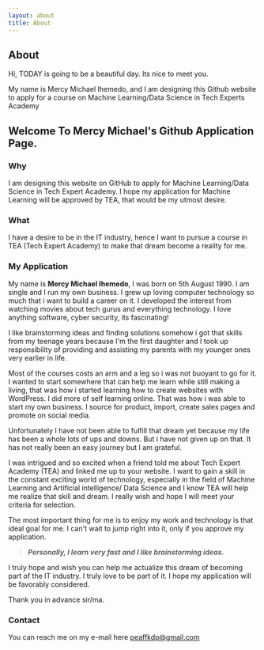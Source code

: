 ```yaml
---
layout: about
title: About
---
```


## About

Hi, TODAY is going to be a beautiful day. Its nice to meet you. 

My name is Mercy Michael Ihemedo, and I am designing this Github website to apply for a course on Machine Learning/Data Science in Tech Experts Academy

## Welcome To Mercy Michael's Github Application Page.

### Why 

I am designing this website on GitHub to apply for Machine Learning/Data Science in Tech Expert Academy. I hope my application for Machine Learning will be approved by TEA, that would be my utmost desire.

### What

I have a desire to be in the IT industry, hence I want to pursue a course in TEA (Tech Expert Academy) to make that dream become a reality for me.

### My Application

My name is **Mercy Michael Ihemedo**, I was born on 5th August 1990. I am single and I run my own business. I grew up loving computer technology so much that i want to build a career on it. I developed the interest from watching movies about tech gurus and everything technology. I love anything software, cyber security, its fascinating!

I like brainstorming ideas and finding solutions somehow i got that skills from my teenage years because I'm the first daughter and I took up responsibility of providing and assisting my parents with my younger ones very earlier in life.

Most of the courses costs an arm and a leg so i was not buoyant to go for it. I wanted to start somewhere that can help me learn while still making a living, that was how i started learning how to create websites with WordPress. I did more of self learning online. That was how i was able to start my own business. I source for product, import, create sales pages and promote on social media.

Unfortunately I have not been able to fulfill that dream yet because my life has been a whole lots of ups and downs. But i have not given up on that. It has not really been an easy journey but I am grateful.

I was intrigued and so excited when a friend told me about Tech Expert Academy (TEA) and linked me up to your website. I want to gain a skill in the constant exciting world of technology, especially in the field of Machine Learning and Artificial intelligence/ Data Science and I know TEA will help me realize that skill and dream. I really wish and hope I will meet your criteria for selection. 

The most important thing for me is to enjoy my work and technology is that ideal goal for me. I can't wait to jump right into it, only if you approve my application.

> ***Personally, I learn very fast and I like brainstorming ideas.***

I truly hope and wish you can help me actualize this dream of becoming part of the IT industry. I truly love to be part of it. I hope my application will be favorably considered.

Thank you in advance sir/ma.

### Contact

You can reach me on my e-mail here <peaffkdp@gmail.com>
